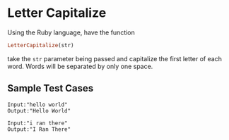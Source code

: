 # Letter Capitalize

Using the Ruby language, have the function
```ruby
LetterCapitalize(str)
```
take the ```str``` parameter being passed and capitalize the first letter of each word. Words will be separated by only one space. 

## Sample Test Cases
```
Input:"hello world"
Output:"Hello World"

Input:"i ran there"
Output:"I Ran There"
```
